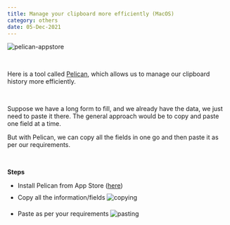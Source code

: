 ```yaml
---
title: Manage your clipboard more efficiently (MacOS)
category: others
date: 05-Dec-2021
---
```


![pelican-appstore](https://user-images.githubusercontent.com/43666833/144721175-1d6eb02a-f281-449a-adba-53f02748fd97.png)

<br />

Here is a tool called [Pelican](https://apps.apple.com/us/app/id1524721688), which allows us to manage our clipboard history more efficiently.

<br />

Suppose we have a long form to fill, and we already have the data, we just need to paste it there. The general approach would be to copy and paste one field at a time.

But with Pelican, we can copy all the fields in one go and then paste it as per our requirements.

<br />

**Steps**

- Install Pelican from App Store ([here](https://apps.apple.com/us/app/id1524721688))
- Copy all the information/fields
  <img src='https://user-images.githubusercontent.com/43666833/144721464-5fb45b10-7e9d-464d-9bae-6176a7baf0b5.gif' alt='copying' style='margin: 10px 0' >
- Paste as per your requirements
  <img src='https://user-images.githubusercontent.com/43666833/144721550-db936487-9da9-44a3-b283-1e186125af5f.gif' alt='pasting' style='margin: 10px 0' >
